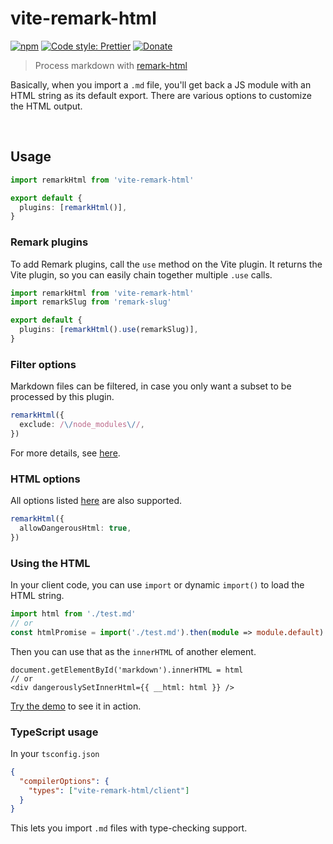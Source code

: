 # vite-remark-html

[![npm](https://img.shields.io/npm/v/vite-remark-html.svg)](https://www.npmjs.com/package/vite-remark-html)
[![Code style: Prettier](https://img.shields.io/badge/code_style-prettier-ff69b4.svg)](https://github.com/prettier/prettier)
[![Donate](https://img.shields.io/badge/Donate-PayPal-green.svg)](https://paypal.me/alecdotbiz)

> Process markdown with [remark-html](https://www.npmjs.com/package/remark-html)

Basically, when you import a `.md` file, you'll get back a JS module with an HTML string as its default export. There are various options to customize the HTML output.

&nbsp;

## Usage

```ts
import remarkHtml from 'vite-remark-html'

export default {
  plugins: [remarkHtml()],
}
```

### Remark plugins

To add Remark plugins, call the `use` method on the Vite plugin. It returns the Vite plugin, so you can easily chain together multiple `.use` calls.

```ts
import remarkHtml from 'vite-remark-html'
import remarkSlug from 'remark-slug'

export default {
  plugins: [remarkHtml().use(remarkSlug)],
}
```

### Filter options

Markdown files can be filtered, in case you only want a subset to be processed by this plugin.

```ts
remarkHtml({
  exclude: /\/node_modules\//,
})
```

For more details, see [here](https://github.com/rollup/plugins/tree/master/packages/pluginutils#include-and-exclude).

### HTML options

All options listed [here](https://github.com/syntax-tree/hast-util-to-html/tree/7.1.3#tohtmltree-options) are also supported.

```ts
remarkHtml({
  allowDangerousHtml: true,
})
```

### Using the HTML

In your client code, you can use `import` or dynamic `import()` to load the HTML string.

```ts
import html from './test.md'
// or
const htmlPromise = import('./test.md').then(module => module.default)
```

Then you can use that as the `innerHTML` of another element.

```tsx
document.getElementById('markdown').innerHTML = html
// or
<div dangerouslySetInnerHtml={{ __html: html }} />
```

[Try the demo](./demo) to see it in action.

### TypeScript usage

In your `tsconfig.json`

```json
{
  "compilerOptions": {
    "types": ["vite-remark-html/client"]
  }
}
```

This lets you import `.md` files with type-checking support.
